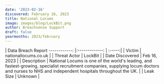 ```yaml
---
date: '2023-02-16'
discovered: February 16, 2023
title: National Locums
image: images/blog/LockBit.png
author: Breachsense Support
draft: false
yearmonths: 2023/february
---
```



| Data Breach Report
------------:     |:-------------:    | :-----:|
| Victim      | nationallocums.co.uk      | 
| Threat Actor      | LockBit      | 
| Date Discovered      | Feb 16, 2023      | 
| Description      | National Locums is one of the world's leading, and fastest-growing, specialist recruitment companies, supplying locum doctors and nurses to NHS and independent hospitals throughout the UK.      | 
| Leak Size      | Unknown      | 

